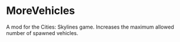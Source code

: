 # MoreVehicles
A mod for the Cities: Skylines game. Increases the maximum allowed number of spawned vehicles.
